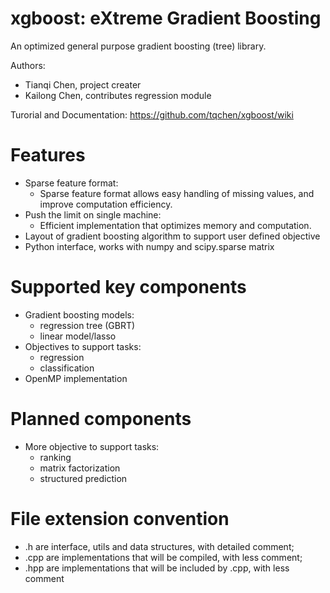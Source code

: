 xgboost: eXtreme Gradient Boosting 
=======
An optimized general purpose gradient boosting (tree) library.

Authors:
* Tianqi Chen, project creater
* Kailong Chen, contributes regression module

Turorial and Documentation: https://github.com/tqchen/xgboost/wiki
 
Features
=======
* Sparse feature format:
  - Sparse feature format allows easy handling of missing values, and improve computation efficiency.
* Push the limit on single machine:
  - Efficient implementation that optimizes memory and computation.
* Layout of gradient boosting algorithm to support user defined objective
* Python interface, works with numpy and scipy.sparse matrix

Supported key components
=======
* Gradient boosting models: 
    - regression tree (GBRT)
    - linear model/lasso
* Objectives to support tasks: 
    - regression
    - classification
* OpenMP implementation

Planned components
=======
* More objective to support tasks: 
    - ranking
    - matrix factorization
    - structured prediction

File extension convention
=======
* .h are interface, utils and data structures, with detailed comment; 
* .cpp are implementations that will be compiled, with less comment; 
* .hpp are implementations that will be included by .cpp, with less comment
